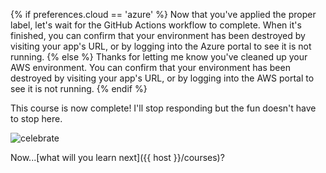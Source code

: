 {% if preferences.cloud == 'azure' %}
Now that you've applied the proper label, let's wait for the GitHub Actions workflow to complete. When it's finished, you can confirm that your environment has been destroyed by visiting your app's URL, or by logging into the Azure portal to see it is not running.
{% else %}
Thanks for letting me know you've cleaned up your AWS environment. You can confirm that your environment has been destroyed by visiting your app's URL, or by logging into the AWS portal to see it is not running.
{% endif %}

This course is now complete! I'll stop responding but the fun doesn't have to stop here. 

![celebrate](https://octodex.github.com/images/jetpacktocat.png)

Now...[what will you learn next]({{ host }}/courses)?
